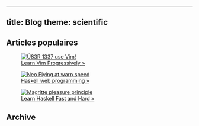 -----
title: Blog
theme: scientific
-----

Articles populaires
-------------------

<div class="popularblock">
    <a href="/Scratch/en/blog/Learn-Vim-Progressively/">
        <figure>
            <img src="/Scratch/img/blog/Learn-Vim-Progressively/uber_leet_use_vim.jpg" alt="Ü83R 1337 use Vim!"/>
            <figcaption>
            Learn Vim Progressively <span class="nicer">»</span>
            </figcaption>
        </figure>
    </a>
</div>

<div class="popularblock">
    <a href="/Scratch/en/blog/Yesod-tutorial-for-newbies/">
        <figure>
            <img src="/Scratch/img/blog/Yesod-tutorial-for-newbies/flying_neo.jpg" alt="Neo Flying at warp speed"/>
            <figcaption>
            Haskell web programming <span class="nicer">»</span>
            </figcaption>
        </figure>
    </a>
</div>

<div class="popularblock">
    <a href="/Scratch/en/blog/Haskell-the-Hard-Way/">
        <figure>
        <img src="/Scratch/img/blog/Haskell-the-Hard-Way/magritte_pleasure_principle.jpg" alt="Magritte pleasure principle"/>
        <figcaption>
        Learn Haskell Fast and Hard <span class="nicer">»</span>
        </figcaption>
        </figure>
    </a>
</div>

<div class="flush"></div>

Archive
-------

